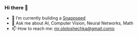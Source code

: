 ### Hi there 👋

<!--
**apletea/apletea** is a ✨ _special_ ✨ repository because its `README.md` (this file) appears on your GitHub profile.
-->

- 🔭 I’m currently building a [Snappseed](https://www.snappseed.io/)
- 💬 Ask me about AI, Computer Vision, Neural Networks, Math
- 📫 How to reach me: mr.ololoshechka@gmail.como


